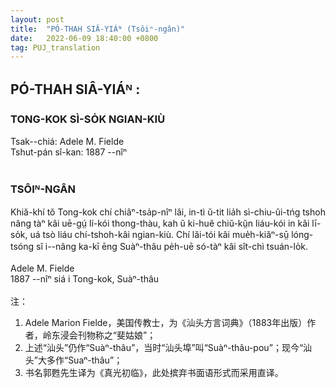 ```yaml
---
layout: post
title:  "PÓ-THAH SIÂ-YIÁᴺ (Tsôiⁿ-ngân)"
date:   2022-06-09 18:40:00 +0800
tag: PUJ_translation
---
```


<section class="PUJ">

<h2>PÓ-THAH SIÂ-YIÁᴺ :</h2>
<h3>TONG-KOK SÌ-SO̍K NGIAN-KIÙ</h3>

Tsak--chiá: Adele M. Fielde<br>
Tshut-pán sî-kan: 1887 --nîⁿ<br>
<br>

<h3>TSÔIᴺ-NGÂN</h3>

Khiă-khí tŏ Tong-kok chí chiâⁿ-tsa̍p-nîⁿ lâi, in-tì ŭ-tit lia̍h sì-chiu-ûi-tńg tshoh nâng tàⁿ kâi uē-gṳ́ lí-kói thong-thàu, kah ŭ ki-huĕ chiŭ-kṳ̆n liáu-kói in kâi lī-so̍k, uá tsò liáu chí-tshoh-kâi ngian-kiù. Chí lăi-tói kâi mue̍h-kiăⁿ-sṳ̄ lóng-tsóng sĭ i--nâng ka-kī ēng Suàⁿ-thâu pe̍h-uē só-tàⁿ kâi sît-chì tsuán-lo̍k.<br>
<br>
Adele M. Fielde<br>
1887 --nîⁿ siá i Tong-kok, Suàⁿ-thâu<br>
<br>
注：<br>
1. Adele Marion Fielde，美国传教士，为《汕头方言词典》（1883年出版）作者，岭东浸会刊物称之“斐姑娘”；<br>
2. 上述“汕头”仍作“Suàⁿ-thâu”，当时“汕头埠”叫“Suàⁿ-thâu-pou”；现今“汕头”大多作“Suaⁿ-thâu”；<br>
3. 书名郭甦先生译为《真光初临》，此处摈弃书面语形式而采用直译。

</section>
